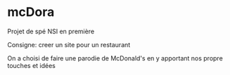 # mcDora

Projet de spé NSI en première

Consigne: creer un site pour un restaurant
  

  
On a choisi de faire une parodie de McDonald's en y apportant nos propre touches et idées
